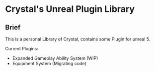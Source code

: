 # Crystal's Unreal Plugin Library

## Brief

This is a personal Library of Crystal, contains some Plugin for unreal 5.

Current Plugins:

- Expanded Gameplay Ability System (WIP)
- Equipment System (Migrating code)
